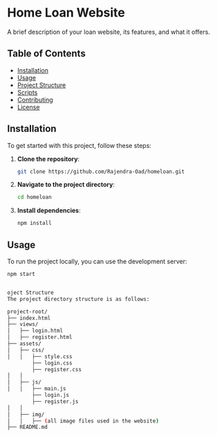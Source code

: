 # Home Loan Website

A brief description of your loan website, its features, and what it offers.

## Table of Contents

- [Installation](#installation)
- [Usage](#usage)
- [Project Structure](#project-structure)
- [Scripts](#scripts)
- [Contributing](#contributing)
- [License](#license)

## Installation

To get started with this project, follow these steps:

1. **Clone the repository**:
    ```bash
    git clone https://github.com/Rajendra-Oad/homeloan.git
    ```

2. **Navigate to the project directory**:
    ```bash
    cd homeloan
    ```

3. **Install dependencies**:
    ```bash
    npm install
    ```

## Usage

To run the project locally, you can use the development server:

```bash
npm start


oject Structure
The project directory structure is as follows:

project-root/
├── index.html
├── views/
│   ├── login.html
│   ├── register.html
├── assets/
│   ├── css/
│   │   ├── style.css
        ├── login.css
        ├── register.css
│   │
│   ├── js/
│   │   ├── main.js
        ├── login.js
        ├── register.js
│   │ 
│   ├── img/
│   │   ├── (all image files used in the website)
├── README.md
